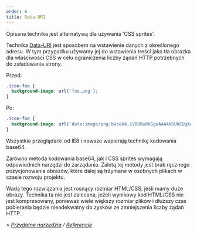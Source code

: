 ```yaml
---
order: 6
title: Data URI
---
```


Opisana technika jest alternatywą dla używania 'CSS sprites'.

Technika [Data-URI](http://en.wikipedia.org/wiki/Data_URI_scheme) jest sposobem na wstawienie danych z określonego adresu. W tym przypadku używamy jej do wstawienia treści jako tła obrazka dla właściwości CSS w celu ograniczenia liczby żądań HTTP potrzebnych do załadowania strony.

Przed:
```css
.icon-foo {
  background-image: url('foo.png');
}
```

Po:
```css
.icon-foo {
  background-image: url('data:image/png;base64,iVBORw0KGgoAAAANSUhEUgAAAAEAAAABAQMAAAAl21bKAAAAA1BMVEUAAACnej3aAAAAAXRSTlMAQObYZgAAAApJREFUCNdjYAAAAAIAAeIhvDMAAAAASUVORK5CYII%3D');
}
```

Wszystkie przeglądarki od IE8 i nowsze wspierają technikę kodowania base64.

Zarówno metoda kodowania base64, jak i CSS sprites wymagają odpowiednich narzędzi do zarządania. Zaletą tej metody jest brak ręcznego pozycjonowania obrazów, które dalej są trzymane w osobnych plikach w czasie rozwoju projektu.

Wadą tego rozwiązania jest rosnący rozmiar HTML/CSS, jeśli mamy duże obrazy. Technika ta nie jest zalecana, jeżeli wynikowy kod HTML/CSS nie jest kompresowany, ponieważ wiele większy rozmiar plików i dłuższy czas pobierania będzie nieadekwatny do zysków ze zmniejszenia liczby żądań HTTP.

*> [Przydatne narzędzia](https://github.com/zenorocha/browser-diet/wiki/Tools#data-uri) / [Referencje](https://github.com/zenorocha/browser-diet/wiki/References#data-uri)*

